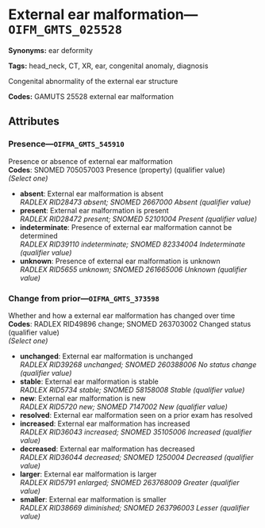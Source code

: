 # External ear malformation—`OIFM_GMTS_025528`

**Synonyms:** ear deformity

**Tags:** head_neck, CT, XR, ear, congenital anomaly, diagnosis

Congenital abnormality of the external ear structure

**Codes:** GAMUTS 25528 external ear malformation

## Attributes

### Presence—`OIFMA_GMTS_545910`

Presence or absence of external ear malformation  
**Codes**: SNOMED 705057003 Presence (property) (qualifier value)  
*(Select one)*

- **absent**: External ear malformation is absent  
_RADLEX RID28473 absent; SNOMED 2667000 Absent (qualifier value)_
- **present**: External ear malformation is present  
_RADLEX RID28472 present; SNOMED 52101004 Present (qualifier value)_
- **indeterminate**: Presence of external ear malformation cannot be determined  
_RADLEX RID39110 indeterminate; SNOMED 82334004 Indeterminate (qualifier value)_
- **unknown**: Presence of external ear malformation is unknown  
_RADLEX RID5655 unknown; SNOMED 261665006 Unknown (qualifier value)_

### Change from prior—`OIFMA_GMTS_373598`

Whether and how a external ear malformation has changed over time  
**Codes**: RADLEX RID49896 change; SNOMED 263703002 Changed status (qualifier value)  
*(Select one)*

- **unchanged**: External ear malformation is unchanged  
_RADLEX RID39268 unchanged; SNOMED 260388006 No status change (qualifier value)_
- **stable**: External ear malformation is stable  
_RADLEX RID5734 stable; SNOMED 58158008 Stable (qualifier value)_
- **new**: External ear malformation is new  
_RADLEX RID5720 new; SNOMED 7147002 New (qualifier value)_
- **resolved**: External ear malformation seen on a prior exam has resolved  
- **increased**: External ear malformation has increased  
_RADLEX RID36043 increased; SNOMED 35105006 Increased (qualifier value)_
- **decreased**: External ear malformation has decreased  
_RADLEX RID36044 decreased; SNOMED 1250004 Decreased (qualifier value)_
- **larger**: External ear malformation is larger  
_RADLEX RID5791 enlarged; SNOMED 263768009 Greater (qualifier value)_
- **smaller**: External ear malformation is smaller  
_RADLEX RID38669 diminished; SNOMED 263796003 Lesser (qualifier value)_